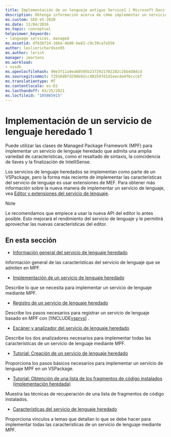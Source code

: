 ```yaml
---
title: Implementación de un lenguaje antiguo Service1 | Microsoft Docs
description: Obtenga información acerca de cómo implementar un servicio de lenguaje heredado que admita características del servicio de lenguaje extendido mediante el marco de trabajo de paquetes administrados (MPF). Parte 1 de 2.
ms.custom: SEO-VS-2020
ms.date: 11/04/2016
ms.topic: conceptual
helpviewer_keywords:
- language services, managed
ms.assetid: df638f24-166d-4b80-be82-c9c39ca7a556
author: leslierichardson95
ms.author: lerich
manager: jmartens
ms.workload:
- vssdk
ms.openlocfilehash: 99e3f11a9ea60595b2372921702282c2bb4d8dcd
ms.sourcegitcommit: f2916d8fd296b92cc402597d1d1eecda4f6cccbf
ms.translationtype: MT
ms.contentlocale: es-ES
ms.lasthandoff: 03/25/2021
ms.locfileid: "105085915"
---
```

# <a name="implementing-a-legacy-language-service-1"></a>Implementación de un servicio de lenguaje heredado 1
Puede utilizar las clases de Managed Package Framework (MPF) para implementar un servicio de lenguaje heredado que admita una amplia variedad de características, como el resaltado de sintaxis, la coincidencia de llaves y la finalización de IntelliSense.

 Los servicios de lenguaje heredados se implementan como parte de un VSPackage, pero la forma más reciente de implementar las características del servicio de lenguaje es usar extensiones de MEF. Para obtener más información sobre la nueva manera de implementar un servicio de lenguaje, vea [Editor y extensiones del servicio de lenguaje](../../extensibility/editor-and-language-service-extensions.md).

> [!NOTE]
> Le recomendamos que empiece a usar la nueva API del editor lo antes posible. Esto mejorará el rendimiento del servicio de lenguaje y le permitirá aprovechar las nuevas características del editor.

## <a name="in-this-section"></a>En esta sección
- [Información general del servicio de lenguaje heredado](../../extensibility/internals/legacy-language-service-overview.md)

 Información general de las características del servicio de lenguaje que se admiten en MPF.

- [Implementación de un servicio de lenguaje heredado](../../extensibility/internals/implementing-a-legacy-language-service2.md)

 Describe lo que se necesita para implementar un servicio de lenguaje mediante MPF.

- [Registro de un servicio de lenguaje heredado](../../extensibility/internals/registering-a-legacy-language-service1.md)

 Describe los pasos necesarios para registrar un servicio de lenguaje basado en MPF con [!INCLUDE[vsprvs](../../code-quality/includes/vsprvs_md.md)] .

- [Escáner y analizador del servicio de lenguaje heredado](../../extensibility/internals/legacy-language-service-parser-and-scanner.md)

 Describe los dos analizadores necesarios para implementar todas las características de un servicio de lenguaje mediante MPF.

- [Tutorial: Creación de un servicio de lenguaje heredado](../../extensibility/internals/walkthrough-creating-a-legacy-language-service.md)

 Proporciona los pasos básicos necesarios para implementar un servicio de lenguaje MPF en un VSPackage.

- [Tutorial: Obtención de una lista de los fragmentos de código instalados (implementación heredada)](../../extensibility/internals/walkthrough-getting-a-list-of-installed-code-snippets-legacy-implementation.md)

 Muestra las técnicas de recuperación de una lista de fragmentos de código instalados.

- [Características del servicio de lenguaje heredado](../../extensibility/internals/legacy-language-service-features1.md)

 Proporciona vínculos a temas que detallan lo que se debe hacer para implementar todas las características de un servicio de lenguaje mediante MPF.
